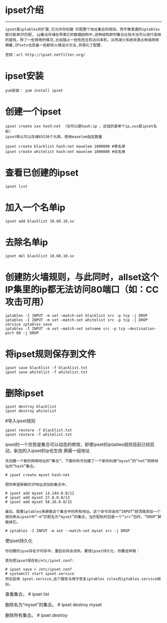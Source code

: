 # ipset介绍
---
	ipset是iptables的扩展,它允许你创建 匹配整个地址集合的规则。而不像普通的iptables链只能单IP匹配, ip集合存储在带索引的数据结构中,这种结构即时集合比较大也可以进行高效的查找，除了一些常用的情况,比如阻止一些危险主机访问本机，从而减少系统资源占用或网络拥塞,IPsets也具备一些新防火墙设计方法,并简化了配置.

	官网：url http://ipset.netfilter.org/
# ipset安装
```
yum安装： yum install ipset
```
# 创建一个ipset
```
ipset create xxx hash:net （也可以是hash:ip ，这指的是单个ip,xxx是ipset名称）
ipset默认可以存储65536个元素，使用maxelem指定数量

ipset create blacklist hash:net maxelem 1000000 #黑名单
ipset create whitelist hash:net maxelem 1000000 #白名单
```
# 查看已创建的ipset
```
ipset list
```
# 加入一个名单ip
```
ipset add blacklist 10.60.10.xx
```
# 去除名单ip
```
ipset del blacklist 10.60.10.xx
```
# 创建防火墙规则，与此同时，allset这个IP集里的ip都无法访问80端口（如：CC攻击可用）
```
iptables -I INPUT -m set –match-set blacklist src -p tcp -j DROP
iptables -I INPUT -m set –match-set whitelist src -p tcp -j DROP
service iptables save
iptables -I INPUT -m set –match-set setname src -p tcp –destination-port 80 -j DROP
```
# 将ipset规则保存到文件
```
ipset save blacklist -f blacklist.txt
ipset save whitelist -f whitelist.txt
```
# 删除ipset
```
ipset destroy blacklist
ipset destroy whitelist
```
#导入ipset规则
```
ipset restore -f blacklist.txt
ipset restore -f whitelist.txt
```


ipset的一个优势是集合可以动态的修改，即使ipset的iptables规则目前已经启动，新加的入ipset的ip也生效
屏蔽一组地址


	先创建一个新的网络地址的“集合”。下面的命令创建了一个新的叫做“myset”的“net”网络地址的“hash”集合。

	# ipset create myset hash:net

	把你希望屏蔽的IP地址添加到集合中。

	# ipset add myset 14.144.0.0/12
	# ipset add myset 27.8.0.0/13
	# ipset add myset 58.16.0.0/15

	最后，配置iptables来屏蔽这个集合中的所有地址。这个命令将会向“INPUT”链顶端添加一个规则来从ipset中“-m”匹配名为“myset”的集合，当匹配到的包是一个“src”包时，“DROP”屏蔽掉它。

	# iptables -I INPUT -m set --match-set myset src -j DROP

使ipset持久化

	你创建的ipse存在于内存中，重启后将会消失。要使ipset持久化，你要这样做：

	首先把ipset保存到/etc/ipset.conf:

	# ipset save > /etc/ipset.conf
	# systemctl start ipset.service
	然后启用 ipset.service,这个服务与用于恢复iptables rules的iptables.service相似。

查看集合。
	# ipset list

删除名为“myset”的集合。
	# ipset destroy myset

删除所有集合。
	# ipset destroy
